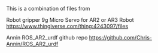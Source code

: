 This is a combination of files from 

Robot gripper 9g Micro Servo for AR2 or AR3 Robot
https://www.thingiverse.com/thing:4243097/files

Annin ROS_AR2_urdf github repo
https://github.com/Chris-Annin/ROS_AR2_urdf
